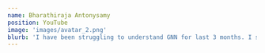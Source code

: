 ```yaml
---
name: Bharathiraja Antonysamy
position: YouTube
image: 'images/avatar_2.png'
blurb: 'I have been struggling to understand GNN for last 3 months. I studied lot about GNN which includes video lectures from top colleges and industries, but you connected all the DOTS in the series of videos. awesome work!'
---
```


